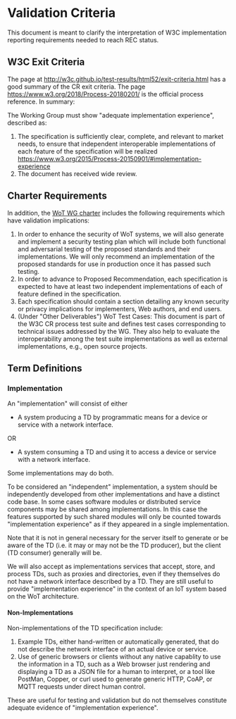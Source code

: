 # Validation Criteria
This document is meant to clarify the interpretation of W3C implementation reporting requirements
needed to reach REC status.

## W3C Exit Criteria
The page at http://w3c.github.io/test-results/html52/exit-criteria.html has a good summary of the CR exit criteria.
The page https://www.w3.org/2018/Process-20180201/ is the official process reference.   In summary:

The Working Group must show "adequate implementation experience", described as:
1. The specification is sufficiently clear, complete, and relevant to market needs, 
to ensure that independent interoperable implementations of each feature of the specification will be realized 
https://www.w3.org/2015/Process-20150901/#implementation-experience
2. The document has received wide review.

## Charter Requirements
In addition, the [WoT WG charter](https://www.w3.org/2016/12/wot-wg-2016.html) 
includes the following requirements which have validation implications:
1. In order to enhance the security of WoT systems, 
   we will also generate and implement a security testing plan 
   which will include both functional and adversarial testing of 
   the proposed standards and their implementations. 
   We will only recommend an implementation of the proposed standards for 
   use in production once it has passed such testing.
2. In order to advance to Proposed Recommendation, 
   each specification is expected to have at least two independent implementations 
   of each of feature defined in the specification.
3. Each specification should contain a section detailing any known security or privacy 
   implications for implementers, Web authors, and end users.
4. (Under "Other Deliverables") WoT Test Cases: This document is part of the 
   W3C CR process test suite and defines test cases corresponding to technical issues 
   addressed by the WG. They also help to evaluate the interoperability among the test 
   suite implementations as well as external implementations, e.g., open source projects.
   
## Term Definitions

### Implementation
An "implementation" will consist of either

* A system producing a TD by programmatic means for a device or service with a network interface.

OR

* A system consuming a TD and using it to access a device or service with a network interface.

Some implementations may do both.

To be considered an "independent" implementation, a system should be independently developed
from other implementations and have a distinct code base.
In some cases software modules or distributed service components may be shared among implementations.
In this case the features supported by such shared modules
will only be counted towards "implementation experience" as if they appeared in a single implementation.

Note that it is not in general necessary for the server itself to generate or be aware of the
TD (i.e. it may or may not be the TD producer), but the client (TD consumer) generally will be.

We will also accept as implementations services that accept, store, and process TDs, such as
proxies and directories, even if they themselves do not have a network interface described by a TD.
They are still useful to provide "implementation experience" in the context of an IoT system
based on the WoT architecture.

#### Non-Implementations
Non-implementations of the TD specification include:

1. Example TDs, either hand-written or automatically generated, that do not describe the network interface
of an actual device or service.
2. Use of generic browsers or clients without any native capablity to use the information in a TD,
such as a Web browser just rendering and displaying a TD as a JSON file for a human to interpret,
or a tool like PostMan, Copper, or curl
used to generate generic HTTP, CoAP, or MQTT requests under direct human control.

These are useful for testing and validation but
do not themselves constitute adequate evidence of "implementation experience".
